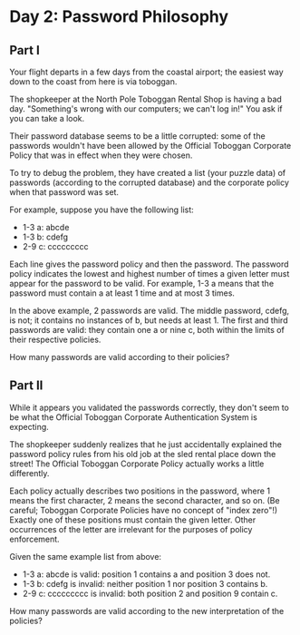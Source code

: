# Day 2: Password Philosophy

## Part I

Your flight departs in a few days from the coastal airport; the easiest way down to the coast from here
is via toboggan.

The shopkeeper at the North Pole Toboggan Rental Shop is having a bad day. "Something's wrong with our
computers; we can't log in!" You ask if you can take a look.

Their password database seems to be a little corrupted: some of the passwords wouldn't have been allowed
by the Official Toboggan Corporate Policy that was in effect when they were chosen.

To try to debug the problem, they have created a list (your puzzle data) of passwords (according to
the corrupted database) and the corporate policy when that password was set.

For example, suppose you have the following list:

* 1-3 a: abcde
* 1-3 b: cdefg
* 2-9 c: ccccccccc

Each line gives the password policy and then the password. The password policy indicates the lowest
and highest number of times a given letter must appear for the password to be valid. For example,
1-3 a means that the password must contain a at least 1 time and at most 3 times.

In the above example, 2 passwords are valid. The middle password, cdefg, is not; it contains no instances
of b, but needs at least 1. The first and third passwords are valid: they contain one a or nine c, both
within the limits of their respective policies.

How many passwords are valid according to their policies?

## Part II

While it appears you validated the passwords correctly, they don't seem to be what the Official Toboggan
Corporate Authentication System is expecting.

The shopkeeper suddenly realizes that he just accidentally explained the password policy rules from his
old job at the sled rental place down the street! The Official Toboggan Corporate Policy actually works
a little differently.

Each policy actually describes two positions in the password, where 1 means the first character, 2 means
the second character, and so on. (Be careful; Toboggan Corporate Policies have no concept of "index
zero"!) Exactly one of these positions must contain the given letter. Other occurrences of the letter
are irrelevant for the purposes of policy enforcement.

Given the same example list from above:

* 1-3 a: abcde is valid: position 1 contains a and position 3 does not.
* 1-3 b: cdefg is invalid: neither position 1 nor position 3 contains b.
* 2-9 c: ccccccccc is invalid: both position 2 and position 9 contain c.

How many passwords are valid according to the new interpretation of the policies?
